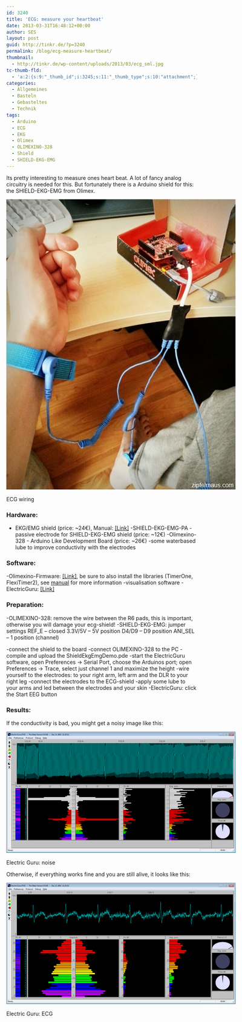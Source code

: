 ```yaml
---
id: 3240
title: 'ECG: measure your heartbeat'
date: 2013-03-31T16:48:12+00:00
author: SES
layout: post
guid: http://tinkr.de/?p=3240
permalink: /blog/ecg-measure-heartbeat/
thumbnail:
  - http://tinkr.de/wp-content/uploads/2013/03/ecg_sml.jpg
tc-thumb-fld:
  - 'a:2:{s:9:"_thumb_id";i:3245;s:11:"_thumb_type";s:10:"attachment";}'
categories:
  - Allgemeines
  - Basteln
  - Gebasteltes
  - Technik
tags:
  - Arduino
  - ECG
  - EKG
  - Olimex
  - OLIMEXINO-328
  - Shield
  - SHIELD-EKG-EMG
---
```

Its pretty interesting to measure ones heart beat. A lot of fancy analog circuitry is needed for this. But fortunately there is a Arduino shield for this: the SHIELD-EKG-EMG from Olimex.

<div id="attachment_3242" style="width: 616px" >
  <img aria-describedby="caption-attachment-3242" loading="lazy" src="/assets/2013/03/ecg_olimex.jpg" alt="ECG wiring"    />

  <p id="caption-attachment-3242" >
    ECG wiring
  </p>
</div>

### Hardware:

- EKG/EMG shield (price: ~24€), Manual: [[Link]](https://www.olimex.com/Products/Duino/Shields/SHIELD-EKG-EMG/resources/SHIELD-EKG-EMG-Revision-C.pdf)
-SHIELD-EKG-EMG-PA - passive electrode for SHIELD-EKG-EMG shield (price: ~12€)
-Olimexino-328 - Arduino Like Development Board (price: ~26€)
-some waterbased lube to improve conductivity with the electrodes

### Software:

-Olimexino-Firmware: [[Link]](https://www.olimex.com/Products/Duino/Shields/SHIELD-EKG-EMG/resources/ShieldEkgEmgDemo.zip), be sure to also install the libraries (TimerOne, FlexiTimer2), see [manual](https://www.olimex.com/Products/Duino/Shields/SHIELD-EKG-EMG/resources/SHIELD-EKG-EMG-Revision-C.pdf) for more information
-visualisation software - ElectricGuru: [[Link]](https://www.olimex.com/Products/EEG/OpenEEG/EEG-SMT/resources/ElecGuru40.zip)

### Preparation:

-OLIMEXINO-328: remove the wire between the R6 pads, this is important, otherwise you will damage your ecg-shield!
-SHIELD-EKG-EMG: jumper settings
REF_E – closed
3.3V/5V – 5V position
D4/D9 – D9 position
ANI_SEL – 1 position (channel)

-connect the shield to the board
-connect OLIMEXINO-328 to the PC
-compile and upload the ShieldEkgEmgDemo.pde
-start the ElectricGuru software, open Preferences -> Serial Port, choose the Arduinos port; open Preferences -> Trace, select just channel 1 and maximize the height
-wire yourself to the electrodes: to your right arm, left arm and the DLR to your right leg
-connect the electrodes to the ECG-shield
-apply some lube to your arms and led between the electrodes and your skin
-ElectricGuru: click the Start EEG button

### Results:

If the conductivity is bad, you might get a noisy image like this:


<div id="attachment_3245" style="width: 616px" >
  <img aria-describedby="caption-attachment-3245" loading="lazy" src="/assets/2013/03/electric_guru_noise.png" alt="Electric Guru: noise"    />

  <p id="caption-attachment-3245" >
    Electric Guru: noise
  </p>
</div>

Otherwise, if everything works fine and you are still alive, it looks like this:


<div id="attachment_3244" style="width: 616px" >
  <img aria-describedby="caption-attachment-3244" loading="lazy" src="/assets/2013/03/electric_guru_ecg.png" alt="Electric Guru: ecg"    />

  <p id="caption-attachment-3244" >
    Electric Guru: ECG
  </p>
</div>
